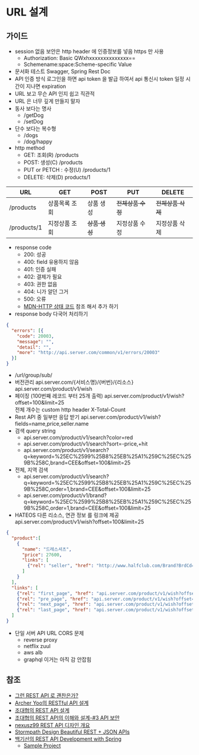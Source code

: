 # URL 설계

## 가이드

- session 없음 보안은 http header 에 인증정보를 넣음 https 만 사용
  - Authorization: Basic QWxhxxxxxxxxxxxxxx==
  - Schemename:space:Scheme-specific Value
- 문서화 테스트 Swagger, Spring Rest Doc
- API 인증 방식
로그인을 하면 api token 을 발급 하여서 api 통신시 token 일정 시간이 지나면 expiration  
- URL 보고 무슨 API 인지 쉽고 직관적
- URL 은 너무 깊게 만들지 말자
- 동사 보다는 명사
  - /getDog
  - /setDog
- 단수 보다는 복수형
  - /dogs
  - /dog/happy
- http method
  - GET: 조회(R) /products
  - POST: 생성(C) /products
  - PUT or  PETCH : 수정(U) /products/1
  - DELETE: 삭제(D) products/1
  
|URL|GET|POST|PUT|DELETE|
|---|---|---|---|---|
|/products|상품목록 조회|상품 생성| ~~전체상품 수정~~ | ~~전체상품 삭제~~ |
|/products/1|지정상품 조회|~~상품 생성~~|지정상품 수정| 지정상품 삭제 |

- response code
  - 200: 성공
  - 400: field 유용하지 않음
  - 401: 인증 실패
  - 402: 결제가 필요
  - 403: 권한 없음
  - 404: 니가 알던 그거
  - 500: 오류
  - [MDN-HTTP 상태 코드](https://developer.mozilla.org/ko/docs/Web/HTTP/Status) 참조 해서 추가 하기
- response body 다국어 처리하기
```json
{
  "errors": [{
    "code": 20003,
    "message": "",
    "detail": "",
    "more": "http://api.server.com/common/v1/errors/20003"
  }]
}
```
- /url/group/sub/
- 버전관리
api.server.com/{서비스명}/{버번}/{리소스}
api.server.com/product/v1/wish
- 페이징 (100번째 레코드 부터 25개 출력)
api.server.com/product/v1/wish?offset=100&limit=25  
전체 개수는 custom http header X-Total-Count
- Rest API 중 일부만 응답 받기
api.server.com/product/v1/wish?fields=name,price,seller.name
- 검색 query string
  - api.server.com/product/v1/search?color=red
  - api.server.com/product/v1/search?sort=-price,+hit
  - api.server.com/product/v1/search?q=keyword=%25EC%2599%25B8%25EB%25A1%259C%25EC%259B%258C,brand=CEE&offset=100&limit=25
- 전체, 지역 검색
  - api.server.com/product/v1/search?q=keyword=%25EC%2599%25B8%25EB%25A1%259C%25EC%259B%258C,order=1,brand=CEE&offset=100&limit=25
  - api.server.com/product/v1/brand?q=keyword=%25EC%2599%25B8%25EB%25A1%259C%25EC%259B%258C,order=1,brand=CEE&offset=100&limit=25
- HATEOS 다른 리소스, 연관 정보 를 링크에 제공
api.server.com/product/v1/wish?offset=100&limit=25
```json
{  
  "product":[
    {
      "name": "드레스셔츠",
      "price": 27600,
      "links": [
        {"rel": "seller", "href": "http://www.halfclub.com/Brand?BrdCd=PWY&PrdType=0&Category=ak"}
      ]
    }    
  ],
  "links": [
    {"rel": "first_page", "href": "api.server.com/product/v1/wish?offset=0&limit=5"},
    {"rel": "pre_page", "href": "api.server.com/product/v1/wish?offset=6&limit=5"},
    {"rel": "next_page", "href": "api.server.com/product/v1/wish?offset=11&limit=5"},
    {"rel": "last_page", "href": "api.server.com/product/v1/wish?offset=122&limit=5"},
  ]
}
```
- 단일 서버 API URL CORS 문제
  - reverse proxy
  - netflix zuul
  - aws alb 
  - graphql 이거는 아직 감 안잡힘 

## 참조
- [그런 REST API 로 괜찬은가?](https://www.youtube.com/watch?v=RP_f5dMoHFc)
- [Archer Yoo의 RESTful API 설계](https://www.slideshare.net/brotherjinho/restful-api-64494716)
- [조대협의 REST API 설계](https://www.slideshare.net/Byungwook/rest-api-60505484)
- [조대협의 REST API의 이해와 설계-#3 API 보안](http://bcho.tistory.com/955?category=252770)
- [nexusz99 REST API 디자인 개요](https://www.slideshare.net/nexusz99/rest-api-48600643)
- [Stormpath Design Beautiful REST + JSON APIs](https://www.slideshare.net/stormpath/rest-jsonapis)
- [백기선의 REST API Development with Spring](https://www.slideshare.net/whiteship/rest-api-development-with-spring)
  - [Sample Project](https://github.com/keesun/study/tree/master/ksug201811restapi)
